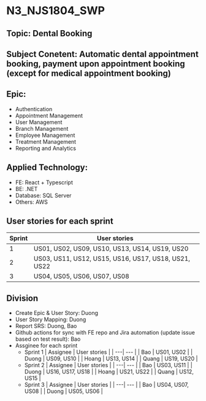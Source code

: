 ﻿# N3_NJS1804_SWP

## Topic: Dental Booking

## Subject Conetent: Automatic dental appointment booking, payment upon appointment booking (except for medical appointment booking)

## Epic:
- Authentication
- Appointment Management
- User Management
- Branch Management
- Employee Management
- Treatment Management
- Reporting and Analytics

## Applied Technology:
- FE: React + Typescript
- BE: .NET
- Database: SQL Server
- Others: AWS

## User stories for each sprint
| Sprint  | User stories |
| ---| --- |
| 1  | US01, US02, US09, US10, US13, US14, US19, US20  |
| 2  | US03, US11, US12, US15, US16, US17, US18, US21, US22  |
| 3  | US04, US05, US06, US07, US08  |
## Division
- Create Epic & User Story: Duong
- User Story Mapping: Duong
- Report SRS: Duong, Bao
- Github actions for sync with FE repo and Jira automation (update issue based on test result): Bao
- Assginee for each sprint
  - Sprint 1
    | Assignee  | User stories |
    | ---| --- |
    | Bao  | US01, US02  |
    | Duong | US09, US10  |
    | Hoang | US13, US14  |
    | Quang | US19, US20 |
  - Sprint 2
    | Assignee  | User stories |
    | ---| --- |
    | Bao  | US03, US11  |
    | Duong | US16, US17, US18  |
    | Hoang | US21, US22  |
    | Quang | US12, US15 |
  - Sprint 3
    | Assignee  | User stories |
    | ---| --- |
    | Bao  | US04, US07, US08  |
    | Duong | US05, US06  |

